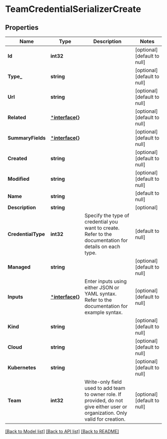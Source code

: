 # TeamCredentialSerializerCreate

## Properties
Name | Type | Description | Notes
------------ | ------------- | ------------- | -------------
**Id** | **int32** |  | [optional] [default to null]
**Type_** | **string** |  | [optional] [default to null]
**Url** | **string** |  | [optional] [default to null]
**Related** | [***interface{}**](interface{}.md) |  | [optional] [default to null]
**SummaryFields** | [***interface{}**](interface{}.md) |  | [optional] [default to null]
**Created** | **string** |  | [optional] [default to null]
**Modified** | **string** |  | [optional] [default to null]
**Name** | **string** |  | [default to null]
**Description** | **string** |  | [optional] 
**CredentialType** | **int32** | Specify the type of credential you want to create. Refer to the documentation for details on each type. | [default to null]
**Managed** | **string** |  | [optional] [default to null]
**Inputs** | [***interface{}**](interface{}.md) | Enter inputs using either JSON or YAML syntax. Refer to the documentation for example syntax. | [optional] [default to null]
**Kind** | **string** |  | [optional] [default to null]
**Cloud** | **string** |  | [optional] [default to null]
**Kubernetes** | **string** |  | [optional] [default to null]
**Team** | **int32** | Write-only field used to add team to owner role. If provided, do not give either user or organization. Only valid for creation. | [optional] [default to null]

[[Back to Model list]](../README.md#documentation-for-models) [[Back to API list]](../README.md#documentation-for-api-endpoints) [[Back to README]](../README.md)

